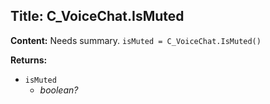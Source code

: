 ## Title: C_VoiceChat.IsMuted

**Content:**
Needs summary.
`isMuted = C_VoiceChat.IsMuted()`

**Returns:**
- `isMuted`
  - *boolean?*